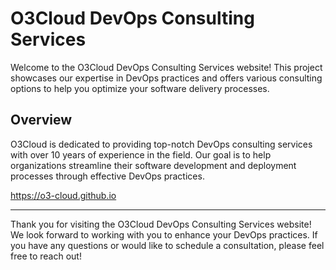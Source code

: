 # O3Cloud DevOps Consulting Services

Welcome to the O3Cloud DevOps Consulting Services website! This project showcases our expertise in DevOps practices and offers various consulting options to help you optimize your software delivery processes.

## Overview

O3Cloud is dedicated to providing top-notch DevOps consulting services with over 10 years of experience in the field. Our goal is to help organizations streamline their software development and deployment processes through effective DevOps practices.

https://o3-cloud.github.io

---

Thank you for visiting the O3Cloud DevOps Consulting Services website! We look forward to working with you to enhance your DevOps practices. If you have any questions or would like to schedule a consultation, please feel free to reach out!